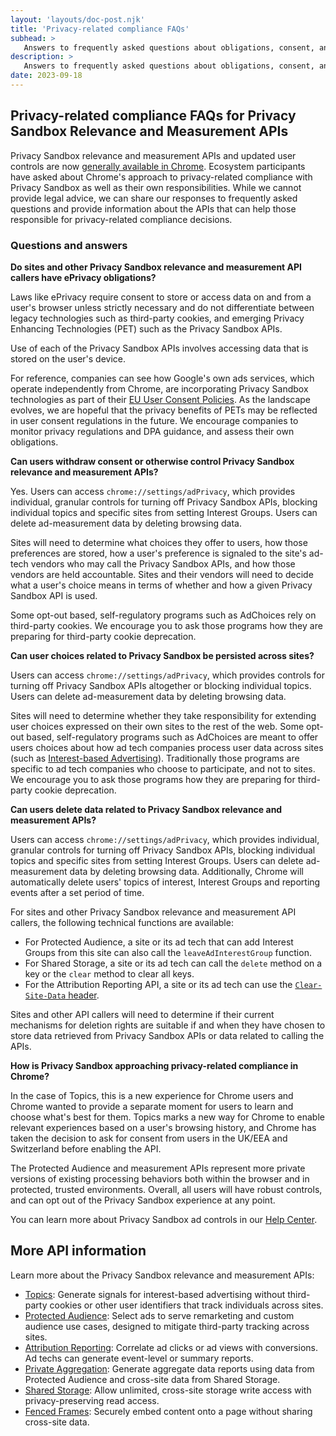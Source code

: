 ```yaml
---
layout: 'layouts/doc-post.njk'
title: 'Privacy-related compliance FAQs'
subhead: >
   Answers to frequently asked questions about obligations, consent, and user controls.
description: >
   Answers to frequently asked questions about obligations, consent, and user controls.
date: 2023-09-18
---
```


## Privacy-related compliance FAQs for Privacy Sandbox Relevance and Measurement APIs

Privacy Sandbox relevance and measurement APIs and updated user controls are
now
[generally available in Chrome](https://privacysandbox.com/intl/en_us/news/privacy-sandbox-for-the-web-reaches-general-availability).
Ecosystem participants have asked about Chrome's approach to privacy-related
compliance with Privacy Sandbox as well as their own responsibilities. While we
cannot provide legal advice, we can share our responses to frequently asked
questions and provide information about the APIs that can help those responsible
for privacy-related compliance decisions.

### Questions and answers

**Do sites and other Privacy Sandbox relevance and measurement API callers have ePrivacy obligations?**

Laws like ePrivacy require consent to store or access data on and from a user's
browser unless strictly necessary and do not differentiate between legacy
technologies such as third-party cookies, and emerging Privacy Enhancing
Technologies (PET) such as the Privacy Sandbox APIs.

Use of each of the Privacy Sandbox APIs involves accessing data that is stored
on the user's device.

For reference, companies can see how Google's own ads services, which operate
independently from Chrome, are incorporating Privacy Sandbox technologies as
part of their
[EU User Consent Policies](https://www.google.com/about/company/user-consent-policy-help/#:~:text=Do%20I%20need%20to%20follow%20this%20policy%20if%20I%20participate,and%20the%20UK.).
As the landscape evolves, we are hopeful that the privacy benefits of PETs may
be reflected in user consent regulations in the future. We encourage companies
to monitor privacy regulations and DPA guidance, and assess their own
obligations.

**Can users withdraw consent or otherwise control Privacy Sandbox relevance and measurement APIs?**

Yes. Users can access `chrome://settings/adPrivacy`, which provides individual,
granular controls for turning off Privacy Sandbox APIs, blocking individual
topics and specific sites from setting Interest Groups. Users can delete
ad-measurement data by deleting browsing data.

Sites will need to determine what choices they offer to users, how those
preferences are stored, how a user's preference is signaled to the site's
ad-tech vendors who may call the Privacy Sandbox APIs, and how those vendors are
held accountable. Sites and their vendors will need to decide what a user's
choice means in terms of whether and how a given Privacy Sandbox API is used.

Some opt-out based, self-regulatory programs such as AdChoices rely on third-party
cookies. We encourage you to ask those programs how they are preparing for
third-party cookie deprecation.

**Can user choices related to Privacy Sandbox be persisted across sites?**

Users can access `chrome://settings/adPrivacy`, which provides controls for turning
off Privacy Sandbox APIs altogether or blocking individual topics. Users can
delete ad-measurement data by deleting browsing data.

Sites will need to determine whether they take responsibility for extending
user choices expressed on their own sites to the rest of the web. Some opt-out
based, self-regulatory programs such as AdChoices are meant to offer users choices
about how ad tech companies process user data across sites (such as
[Interest-based Advertising](https://youradchoices.com/learn#learn-icon)).
Traditionally those programs are specific to ad tech companies who choose to
participate, and not to sites. We encourage you to ask those programs how they
are preparing for third-party cookie deprecation.

**Can users delete data related to Privacy Sandbox relevance and measurement APIs?**

Users can access `chrome://settings/adPrivacy`, which provides individual, granular
controls for turning off Privacy Sandbox APIs, blocking individual topics and
specific sites from setting Interest Groups. Users can delete ad-measurement
data by deleting browsing data. Additionally, Chrome will automatically delete
users' topics of interest, Interest Groups and reporting events after a set
period of time.

For sites and other Privacy Sandbox relevance and measurement API callers, the
following technical functions are available:

-   For Protected Audience, a site or its ad tech that can add Interest
    Groups from this site can also call the `leaveAdInterestGroup` function.
-   For Shared Storage, a site or its ad tech can call the `delete` method
    on a key or the `clear` method to clear all keys.
-   For the Attribution Reporting API, a site or its ad tech can use
    the
    [`Clear-Site-Data` header](https://developer.mozilla.org/docs/Web/HTTP/Headers/Clear-Site-Data).

Sites and other API callers will need to determine if their current mechanisms
for deletion rights are suitable if and when they have chosen to store data
retrieved from Privacy Sandbox APIs or data related to calling the APIs.

**How is Privacy Sandbox approaching privacy-related compliance in Chrome?**

In the case of Topics, this is a new experience for Chrome users and Chrome
wanted to provide a separate moment for users to learn and choose what's best
for them. Topics marks a new way for Chrome to enable relevant experiences based
on a user's browsing history, and Chrome has taken the decision to ask for
consent from users in the UK/EEA and Switzerland before enabling the API.

The Protected Audience and measurement APIs represent more private versions of
existing processing behaviors both within the browser and in protected, trusted
environments. Overall, all users will have robust controls, and can opt out of
the Privacy Sandbox experience at any point.

You can learn more about Privacy Sandbox ad controls in our
[Help Center](https://support.google.com/chrome/answer/13355898#zippy=%2Cmanage-ad-topics).

## More API information

Learn more about the Privacy Sandbox relevance and measurement APIs:

-   [Topics](/docs/privacy-sandbox/topics/):
    Generate signals for interest-based advertising without third-party cookies
    or other user identifiers that track individuals across sites.
-   [Protected Audience](/docs/privacy-sandbox/protected-audience/):
    Select ads to serve remarketing and custom audience use cases, designed to
    mitigate third-party tracking across sites.
-   [Attribution Reporting](/docs/privacy-sandbox/attribution-reporting/):
    Correlate ad clicks or ad views with conversions. Ad techs can generate
    event-level or summary reports.
-   [Private Aggregation](/docs/privacy-sandbox/private-aggregation/):
    Generate aggregate data reports using data from Protected Audience and
    cross-site data from Shared Storage.
-   [Shared Storage](/docs/privacy-sandbox/shared-storage/):
    Allow unlimited, cross-site storage write access with privacy-preserving
    read access.
-   [Fenced Frames](/docs/privacy-sandbox/fenced-frame/):
    Securely embed content onto a page without sharing cross-site data.
